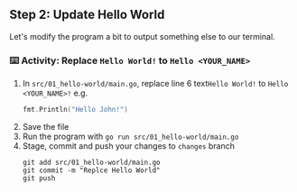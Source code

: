 ## Step 2: Update Hello World
Let's modify the program a bit to output something else to our terminal.

### :keyboard: Activity: Replace `Hello World!` to `Hello <YOUR_NAME>`
1. In `src/01_hello-world/main.go`, replace line 6 text`Hello World!` to `Hello <YOUR_NAME>!` e.g.
    ```go
    fmt.Println("Hello John!")
    ```
2. Save the file
3. Run the program with `go run src/01_hello-world/main.go`
4. Stage, commit and push your changes to `changes` branch
    ```
    git add src/01_hello-world/main.go
    git commit -m "Replce Hello World"
    git push
    ```